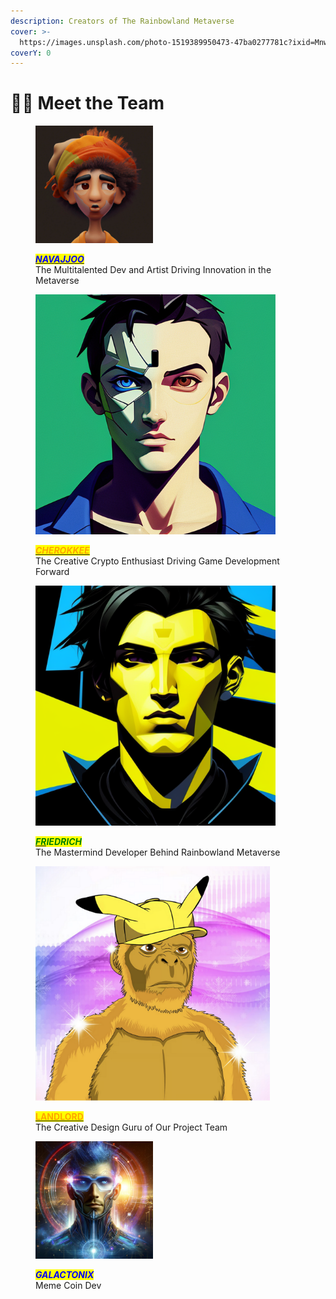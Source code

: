 ```yaml
---
description: Creators of The Rainbowland Metaverse
cover: >-
  https://images.unsplash.com/photo-1519389950473-47ba0277781c?ixid=MnwxMjA3fDB8MHxwaG90by1wYWdlfHx8fGVufDB8fHx8&ixlib=rb-1.2.1&auto=format&fit=crop&w=2970&q=80
coverY: 0
---
```


# 🕵️‍♂️ Meet the Team

<div>

<figure><img src=".gitbook/assets/Avatar.jpeg" alt="The Multitalented Dev and Artist Driving Innovation in the Metaverse" width="188"><figcaption><p><a href="https://github.com/Navajjoo/"><em><mark style="color:blue;"><strong>NAVAJJOO</strong></mark></em></a><br>The Multitalented Dev and Artist Driving Innovation in the Metaverse</p></figcaption></figure>

 

<figure><img src=".gitbook/assets/Anime Avatar Designer_cubism, cyberpunk, avatar, boy_image-0_1689097056.png" alt="The Creative Crypto Enthusiast Driving Game Development Forward" width="384"><figcaption><p><a href="https://github.com/Cherokkee888/"><em><mark style="color:orange;"><strong>CHEROKKEE</strong></mark></em></a><br>The Creative Crypto Enthusiast Driving Game Development Forward</p></figcaption></figure>

 

<figure><img src=".gitbook/assets/Character Portraits_cyberpunk, cubism, avatar, boy_image-2_1689275668.png" alt="The Mastermind Developer Behind Rainbowland Metaverse" width="384"><figcaption><p><a href="https://opensea.io/collection/rainbow-creatures-cre/drop?tab=team"><em><mark style="color:green;"><strong>FR</strong></mark></em></a><em><mark style="color:green;"><strong>IEDRICH</strong></mark></em><br>The Mastermind Developer Behind Rainbowland Metaverse</p></figcaption></figure>

 

<figure><img src=".gitbook/assets/1.png" alt="The Creative Design Guru of Our Project Team" width="375"><figcaption><p><a href="https://opensea.io/collection/rainbow-creatures-cre/drop?tab=team"><mark style="color:orange;"><strong>LANDLORD</strong></mark></a><br>The Creative Design Guru of Our Project Team</p></figcaption></figure>

</div>

<figure><img src=".gitbook/assets/8dfa99ef-6412-4b74-a11f-6514ab0b5f44.jpeg" alt="" width="188"><figcaption><p><em><mark style="color:blue;"><strong>GALACTONIX</strong></mark></em><br>Meme Coin Dev</p></figcaption></figure>

